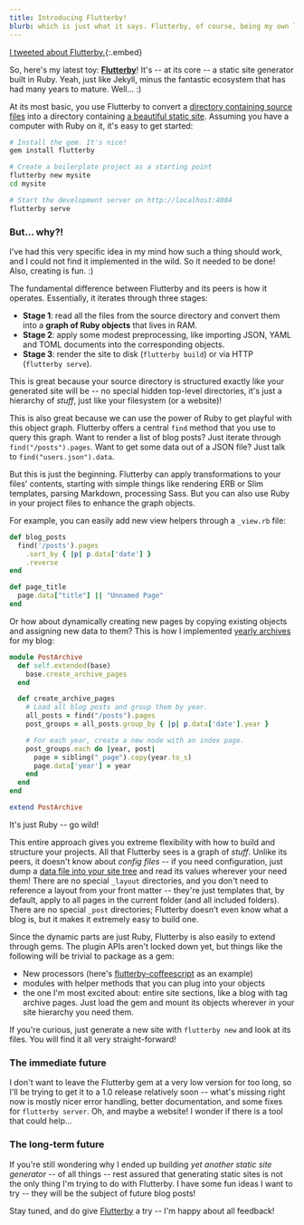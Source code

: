 ```yaml
---
title: Introducing Flutterby!
blurb: which is just what it says. Flutterby, of course, being my own little foray into the world of static site generators.
---
```


[I tweeted about Flutterby.](https://twitter.com/hmans/status/819227586446376960){:.embed}

So, here's my latest toy: **[Flutterby]**! It's -- at its core -- a static site generator built in Ruby. Yeah, just like Jekyll, minus the fantastic ecosystem that has had many years to mature. Well... :)

At its most basic, you use Flutterby to convert a [directory containing source files](https://github.com/hmans/hmans_me) into a directory containing [a beautiful static site](http://hmans.io). Assuming you have a computer with Ruby on it, it's easy to get started:

~~~ sh
# Install the gem. It's nice!
gem install flutterby

# Create a boilerplate project as a starting point
flutterby new mysite
cd mysite

# Start the development server on http://localhost:4004
flutterby serve
~~~

### But... why?!

I've had this very specific idea in my mind how such a thing should work, and I could not find it implemented in the wild. So it needed to be done! Also, creating is fun. :)

The fundamental difference between Flutterby and its peers is how it operates. Essentially, it iterates through three stages:

- **Stage 1**: read all the files from the source directory and convert them into a **graph of Ruby objects** that lives in RAM.
- **Stage 2**: apply some modest preprocessing, like importing JSON, YAML and TOML documents into the corresponding objects.
- **Stage 3**: render the site to disk (`flutterby build`) or via HTTP (`flutterby serve`).

This is great because your source directory is structured exactly like your generated site will be -- no special hidden top-level directories, it's just a hierarchy of _stuff_, just like your filesystem (or a website)!

This is also great because we can use the power of Ruby to get playful with this object graph. Flutterby offers a central `find` method that you use to query this graph. Want to render a list of blog posts? Just iterate through `find("/posts").pages`. Want to get some data out of a JSON file? Just talk to `find("users.json").data`.

But this is just the beginning. Flutterby can apply transformations to your files' contents, starting with simple things like rendering ERB or Slim templates, parsing Markdown, processing Sass. But you can also use Ruby in your project files to enhance the graph objects.

For example, you can easily add new view helpers through a `_view.rb` file:

~~~ ruby
def blog_posts
  find('/posts').pages
    .sort_by { |p| p.data['date'] }
    .reverse
end

def page_title
  page.data["title"] || "Unnamed Page"
end
~~~

Or how about dynamically creating new pages by copying existing objects and assigning new data to them? This is how I implemented [yearly archives](https://github.com/hmans/hmans_me/blob/master/site/archive/) for my blog:

~~~ ruby
module PostArchive
  def self.extended(base)
    base.create_archive_pages
  end

  def create_archive_pages
    # Load all blog posts and group them by year.
    all_posts = find("/posts").pages
    post_groups = all_posts.group_by { |p| p.data['date'].year }

    # For each year, create a new node with an index page.
    post_groups.each do |year, post|
      page = sibling("_page").copy(year.to_s)
      page.data['year'] = year
    end
  end
end

extend PostArchive
~~~

It's just Ruby -- go wild!

This entire approach gives you extreme flexibility with how to build and structure your projects. All that Flutterby sees is a graph of _stuff_. Unlike its peers, it doesn't know about _config files_ -- if you need configuration, just dump a [data file into your site tree](https://github.com/hmans/flutterby/blob/master/lib/templates/new_project/site/_config.toml) and read its values wherever your need them! There are no special `_layout` directories, and you don't need to reference a layout from your front matter -- they're just templates that, by default, apply to all pages in the current folder (and all included folders). There are no special `_post` directories; Flutterby doesn't even know what a blog is, but it makes it extremely easy to build one.

Since the dynamic parts are just Ruby, Flutterby is also easily to extend through gems. The plugin APIs aren't locked down yet, but things like the following will be trivial to package as a gem:

- New processors (here's [flutterby-coffeescript](https://github.com/hmans/flutterby-coffeescript/blob/master/lib/flutterby/coffeescript.rb) as an example)
- modules with helper methods that you can plug into your objects
- the one I'm most excited about: entire site sections, like a blog with tag archive pages. Just load the gem and mount its objects wherever in your site hierarchy you need them.

If you're curious, just generate a new site with `flutterby new` and look at its files. You will find it all very straight-forward!


### The immediate future

I don't want to leave the Flutterby gem at a very low version for too long, so I'll be trying to get it to a 1.0 release relatively soon -- what's missing right now is mostly nicer error handling, better documentation, and some fixes for `flutterby server`. Oh, and maybe a website! I wonder if there is a tool that could help...


### The long-term future

If you're still wondering why I ended up building _yet another static site generator_ -- of all things -- rest assured that generating static sites is not the only thing I'm trying to do with Flutterby. I have some fun ideas I want to try -- they will be the subject of future blog posts!

Stay tuned, and do give [Flutterby] a try -- I'm happy about all feedback!


[Flutterby]: https://github.com/hmans/flutterby
